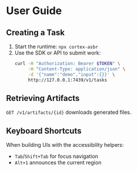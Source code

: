 # User Guide

## Creating a Task
1. Start the runtime: `npx cortex-asbr`
2. Use the SDK or API to submit work:
   ```bash
   curl -H "Authorization: Bearer $TOKEN" \
        -H "Content-Type: application/json" \
        -d '{"name":"demo","input":{}}' \
        http://127.0.0.1:7439/v1/tasks
   ```

## Retrieving Artifacts
`GET /v1/artifacts/{id}` downloads generated files.

## Keyboard Shortcuts
When building UIs with the accessibility helpers:
- `Tab`/`Shift+Tab` for focus navigation
- `Alt+1` announces the current region
